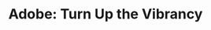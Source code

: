 ---
attached_gallery: gallery/phoenix.md
collection_archive: false
collection_category:
  - Advertising
  - Award Winning
  - 'Exhibited Works '
  - Humor
  - 'Studio '
  - Lifestyle
  - Color
  - Conceptual
  - Portraits
collection_content: ''
collection_cover: 'https://d1sf55qlb7p6hz.cloudfront.net/rieser_phx-recolor-16.jpg'
collection_cover_mobile: 'https://d1sf55qlb7p6hz.cloudfront.net/verticalcovers-1.jpg'
collection_description: >-
  A selection of images for Adobe CC consisting of colorful, constructed,
  fictional, and surreal suburban vignettes. Recognized as a 2-time winner in
  the **_AP 35: American Photography Annual 2019_** and featured in _LoDown
  Magazine_ (Germany).
collection_description_alignment: center
collection_filter: Commissioned + Stock
collection_hidden: false
collection_meta: Make it pop. Make it louder. Amplify the mood. For Torpedo London
collection_meta_2: ''
collection_preview:
  - 'https://d1sf55qlb7p6hz.cloudfront.net/rieser_phx-3x4-2.jpg'
  - 'https://d1sf55qlb7p6hz.cloudfront.net/rieser_phx-3x4-1.jpg'
  - 'https://d1sf55qlb7p6hz.cloudfront.net/rieser_phx-HI-3.jpg'
  - 'https://d1sf55qlb7p6hz.cloudfront.net/phoenix-cover-1.jpg'
  - 'https://d1sf55qlb7p6hz.cloudfront.net/phoenix-cover-2.jpg'
  - 'https://d1sf55qlb7p6hz.cloudfront.net/phoenix-cover-3.jpg'
  - 'https://d1sf55qlb7p6hz.cloudfront.net/phoenix-cover-4.jpg'
cover_image: 'https://d1sf55qlb7p6hz.cloudfront.net/social-10.jpg'
date: ''
hide_footer: true
layout: blocks
logo: ''
navigation_theme: black
px_extra: true
row_alignment: between
slug: adobe
theme_color: '#CEF7C5'
theme_color_all_works: '#FF8F47'
title: 'Adobe: Turn Up the Vibrancy'
seo:
  meta_title: 'Adobe: Turn Up the Vibrancy. Make it pop. Make it louder'
collection_awards:
  - content: |-
      **2019**  
      _AP 35: American Photography Annual 35_  
      Best Personal Work Series:
    template: popup-text-element
collection_exhibition:
  - content: |-
      **2019**  
      _Chaos Theory 20_  
      Legend City Gallery. Phoenix, AZ (Group Show)
    template: popup-text-element
collection_blocks:
  - _bookshop_name: collections/media-row-start
    row_alignment: between
  - _bookshop_name: collections/media-element
    block: media-element
    caption: ''
    color: '#FFD9B0'
    image: 'https://d1sf55qlb7p6hz.cloudfront.net/rieser_phx-recolor-1.jpg'
    margin_left: '10'
    margin_right: '0'
    margin_y: '100'
    width: '30'
  - _bookshop_name: collections/media-element
    block: media-element
    caption: ''
    color: '#9FE1DD'
    image: 'https://d1sf55qlb7p6hz.cloudfront.net/rieser_phx-recolor-2.jpg'
    margin_right: '10'
    margin_y: '500'
    width: '40'
  - _bookshop_name: collections/media-row
    row_alignment: start
  - _bookshop_name: collections/media-element
    block: media-element
    caption: ''
    color: '#D4E6F6'
    image: 'https://d1sf55qlb7p6hz.cloudfront.net/rieser_phx-recolor-3.jpg'
    margin_left: '10'
    margin_right: '0'
    margin_y: '100'
    width: '55'
  - _bookshop_name: collections/media-row
    row_alignment: start
  - _bookshop_name: collections/media-element
    block: media-element
    caption: ''
    color: '#FEA470'
    image: 'https://d1sf55qlb7p6hz.cloudfront.net/rieser_phx-recolor-4.jpg'
    margin_left: '20'
    margin_right: '0'
    margin_y: '100'
    width: '66'
  - _bookshop_name: collections/media-row
    row_alignment: between
  - _bookshop_name: collections/media-element
    block: media-element
    caption: ''
    color: '#EBE5DB'
    image: 'https://d1sf55qlb7p6hz.cloudfront.net/rieser_phx-recolor-5.jpg'
    margin_left: '5'
    margin_y: '100'
    width: '30'
  - _bookshop_name: collections/media-element
    block: media-element
    caption: ''
    color: '#FFE19E'
    image: 'https://d1sf55qlb7p6hz.cloudfront.net/rieser_phx-recolor-6.jpg'
    margin_left: '0'
    margin_right: '20'
    margin_y: '600'
    width: '40'
  - _bookshop_name: collections/media-row
    row_alignment: start
  - _bookshop_name: collections/media-element
    block: media-element
    caption: ''
    color: '#002774'
    image: 'https://d1sf55qlb7p6hz.cloudfront.net/rieser_phx-recolor-7.jpg'
    margin_left: '15'
    margin_y: '100'
    width: '50'
  - _bookshop_name: collections/media-row
    row_alignment: between
  - _bookshop_name: collections/media-element
    block: media-element
    caption: ''
    color: '#FF904D'
    image: 'https://d1sf55qlb7p6hz.cloudfront.net/rieser_phx-recolor-8.jpg'
    margin_left: '30'
    margin_right: '0'
    margin_y: '100'
    width: '60'
  - _bookshop_name: collections/media-row
    row_alignment: between
  - _bookshop_name: collections/media-element
    block: media-element
    caption: ''
    color: '#FFF8D0'
    image: 'https://d1sf55qlb7p6hz.cloudfront.net/rieser_phx-recolor-10.jpg'
    margin_left: '10'
    margin_y: '100'
    width: '25'
  - _bookshop_name: collections/media-element
    block: media-element
    caption: ''
    color: '#B0DAF2'
    image: 'https://d1sf55qlb7p6hz.cloudfront.net/rieser_phx-recolor-9.jpg'
    margin_right: '15'
    margin_y: '400'
    width: '40'
  - _bookshop_name: collections/media-row
    row_alignment: between
  - _bookshop_name: collections/media-element
    block: media-element
    caption: ''
    color: '#EBD995'
    image: 'https://d1sf55qlb7p6hz.cloudfront.net/rieser_phx-recolor-11.jpg'
    margin_left: '0'
    margin_right: '5'
    margin_y: '300'
    width: '55'
  - _bookshop_name: collections/media-row
    row_alignment: between
  - _bookshop_name: collections/media-row
    row_alignment: between
  - _bookshop_name: collections/media-element
    block: media-element
    caption: ''
    color: '#FDE3D3'
    image: 'https://d1sf55qlb7p6hz.cloudfront.net/rieser_phx-recolor-12.jpg'
    margin_left: '5'
    margin_right: '0'
    margin_y: '100'
    width: '25'
  - _bookshop_name: collections/media-element
    block: media-element
    caption: ''
    color: '#BA94DC'
    image: 'https://d1sf55qlb7p6hz.cloudfront.net/rieser_phx-recolor-13.jpg'
    margin_left: '0'
    margin_right: '20'
    margin_y: '400'
    width: '40'
  - _bookshop_name: collections/media-row
    row_alignment: between
  - _bookshop_name: collections/media-element
    block: media-element
    color: '#FCBE8E'
    image: 'https://d1sf55qlb7p6hz.cloudfront.net/rieser_phx-recolor-14.jpg'
    margin_left: '15'
    margin_right: '0'
    margin_y: '100'
    width: '40'
  - _bookshop_name: collections/media-element
    block: media-element
    color: '#88F1E8'
    image: 'https://d1sf55qlb7p6hz.cloudfront.net/rieser_phx-recolor-15.jpg'
    margin_left: '0'
    margin_right: '5'
    margin_y: '300'
    width: '33'
  - _bookshop_name: collections/media-row
    row_alignment: between
  - _bookshop_name: collections/media-row
    row_alignment: between
  - _bookshop_name: collections/media-element
    block: media-element
    color: '#FFDEE1'
    image: 'https://d1sf55qlb7p6hz.cloudfront.net/rieser_phx-recolor-16.jpg'
    margin_left: '25'
    margin_right: '0'
    margin_y: '100'
    width: '60'
  - _bookshop_name: collections/media-row
    row_alignment: between
  - _bookshop_name: collections/media-element
    align_y: start
    caption: <p>Sheets on head</p>
    color: '#F3E2B6'
    image: 'https://d1sf55qlb7p6hz.cloudfront.net/rieser_phx-recolor-17.jpg'
    margin_left: '35'
    margin_right: '0'
    margin_y: '100'
    width: '40'
  - _bookshop_name: collections/media-row
    row_alignment: between
  - _bookshop_name: collections/media-element
    block: media-element
    color: '#FFE181'
    image: 'https://d1sf55qlb7p6hz.cloudfront.net/rieser_phx-recolor-18.jpg'
    margin_left: '5'
    margin_y: '400'
    width: '50'
  - _bookshop_name: collections/media-element
    block: media-element
    color: '#D5E0E6'
    image: 'https://d1sf55qlb7p6hz.cloudfront.net/rieser_phx-recolor-19.jpg'
    margin_right: '5'
    margin_y: '100'
    width: '33'
  - _bookshop_name: collections/media-row
    row_alignment: between
  - _bookshop_name: collections/media-element
    block: media-element
    color: '#D4F1EC'
    image: 'https://d1sf55qlb7p6hz.cloudfront.net/rieser_phx-recolor-20.jpg'
    margin_left: '15'
    margin_y: '200'
    width: '70'
  - _bookshop_name: collections/media-row-end
collection_press:
  - content: _LoDown Magazine_ _(Germany)_
    template: popup-text-element
---